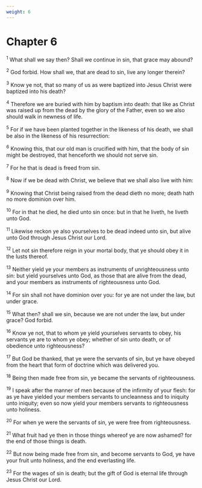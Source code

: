 ```yaml
---
weight: 6
---
```


# Chapter 6

<sup>1</sup> What shall we say then? Shall we continue in sin, that grace may abound? 

<sup>2</sup> God forbid. How shall we, that are dead to sin, live any longer therein? 

<sup>3</sup> Know ye not, that so many of us as were baptized into Jesus Christ were baptized into his death? 

<sup>4</sup> Therefore we are buried with him by baptism into death: that like as Christ was raised up from the dead by the glory of the Father, even so we also should walk in newness of life. 

<sup>5</sup> For if we have been planted together in the likeness of his death, we shall be also in the likeness of his resurrection: 

<sup>6</sup> Knowing this, that our old man is crucified with him, that the body of sin might be destroyed, that henceforth we should not serve sin. 

<sup>7</sup> For he that is dead is freed from sin. 

<sup>8</sup> Now if we be dead with Christ, we believe that we shall also live with him: 

<sup>9</sup> Knowing that Christ being raised from the dead dieth no more; death hath no more dominion over him. 

<sup>10</sup> For in that he died, he died unto sin once: but in that he liveth, he liveth unto God. 

<sup>11</sup> Likewise reckon ye also yourselves to be dead indeed unto sin, but alive unto God through Jesus Christ our Lord. 

<sup>12</sup> Let not sin therefore reign in your mortal body, that ye should obey it in the lusts thereof. 

<sup>13</sup> Neither yield ye your members as instruments of unrighteousness unto sin: but yield yourselves unto God, as those that are alive from the dead, and your members as instruments of righteousness unto God. 

<sup>14</sup> For sin shall not have dominion over you: for ye are not under the law, but under grace. 

<sup>15</sup> What then? shall we sin, because we are not under the law, but under grace? God forbid. 

<sup>16</sup> Know ye not, that to whom ye yield yourselves servants to obey, his servants ye are to whom ye obey; whether of sin unto death, or of obedience unto righteousness? 

<sup>17</sup> But God be thanked, that ye were the servants of sin, but ye have obeyed from the heart that form of doctrine which was delivered you. 

<sup>18</sup> Being then made free from sin, ye became the servants of righteousness. 

<sup>19</sup> I speak after the manner of men because of the infirmity of your flesh: for as ye have yielded your members servants to uncleanness and to iniquity unto iniquity; even so now yield your members servants to righteousness unto holiness. 

<sup>20</sup> For when ye were the servants of sin, ye were free from righteousness. 

<sup>21</sup> What fruit had ye then in those things whereof ye are now ashamed? for the end of those things is death. 

<sup>22</sup> But now being made free from sin, and become servants to God, ye have your fruit unto holiness, and the end everlasting life. 

<sup>23</sup> For the wages of sin is death; but the gift of God is eternal life through Jesus Christ our Lord. 


